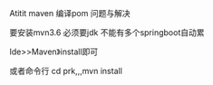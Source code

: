 Atitit maven 编译pom  问题与解决

要安装mvn3.6
必须要jdk
不能有多个springboot自动累


Ide>>Maven》install即可

或者命令行 cd prk,,,mvn install


